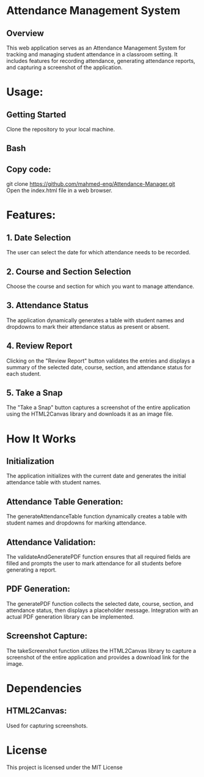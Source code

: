 # Attendance Management System
## Overview
This web application serves as an Attendance Management System for tracking and managing student attendance in a classroom setting. It includes features for recording attendance, generating attendance reports, and capturing a screenshot of the application.

# Usage:
## Getting Started
Clone the repository to your local machine.

## Bash
## Copy code:
git clone https://github.com/mahmed-eng/Attendance-Manager.git                                                                                                                                                                                          
Open the index.html file in a web browser.

# Features:
## 1. Date Selection
The user can select the date for which attendance needs to be recorded.

## 2. Course and Section Selection
Choose the course and section for which you want to manage attendance.

## 3. Attendance Status
The application dynamically generates a table with student names and dropdowns to mark their attendance status as present or absent.

## 4. Review Report
Clicking on the "Review Report" button validates the entries and displays a summary of the selected date, course, section, and attendance status for each student.

## 5. Take a Snap
The "Take a Snap" button captures a screenshot of the entire application using the HTML2Canvas library and downloads it as an image file.

# How It Works
## Initialization
The application initializes with the current date and generates the initial attendance table with student names.

## Attendance Table Generation:
The generateAttendanceTable function dynamically creates a table with student names and dropdowns for marking attendance.

## Attendance Validation:
The validateAndGeneratePDF function ensures that all required fields are filled and prompts the user to mark attendance for all students before generating a report.

## PDF Generation:
The generatePDF function collects the selected date, course, section, and attendance status, then displays a placeholder message. Integration with an actual PDF generation library can be implemented.

## Screenshot Capture:
The takeScreenshot function utilizes the HTML2Canvas library to capture a screenshot of the entire application and provides a download link for the image.

# Dependencies
## HTML2Canvas:
Used for capturing screenshots.


# License
This project is licensed under the MIT License
